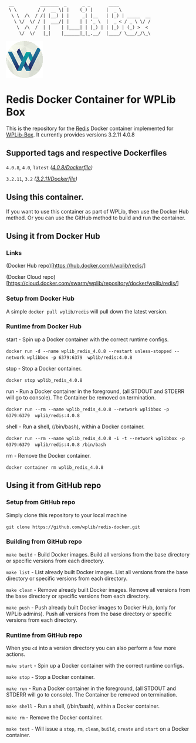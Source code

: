 ```
 __          _______  _      _ _       ____
 \ \        / /  __ \| |    (_) |     |  _ \
  \ \  /\  / /| |__) | |     _| |__   | |_) | _____  __
   \ \/  \/ / |  ___/| |    | | '_ \  |  _ < / _ \ \/ /
    \  /\  /  | |    | |____| | |_) | | |_) | (_) >  <
     \/  \/   |_|    |______|_|_.__/  |____/ \___/_/\_\
```

![WPLib-Box](https://github.com/wplib/wplib.github.io/raw/master/WPLib-Box-100x.png)


# Redis Docker Container for WPLib Box
This is the repository for the [Redis](https://redis.io/) Docker container implemented for [WPLib-Box](https://github.com/wplib/wplib-box).
It currently provides versions 3.2.11 4.0.8


## Supported tags and respective Dockerfiles

`4.0.8`, `4.0`, `latest` _([4.0.8/Dockerfile](https://github.com/wplib/redis-docker/blob/master/4.0.8/Dockerfile))_

`3.2.11`, `3.2` _([3.2.11/Dockerfile](https://github.com/wplib/redis-docker/blob/master/3.2.11/Dockerfile))_


## Using this container.
If you want to use this container as part of WPLib, then use the Docker Hub method.
Or you can use the GitHub method to build and run the container.


## Using it from Docker Hub

### Links
(Docker Hub repo)[https://hub.docker.com/r/wplib/redis/]

(Docker Cloud repo)[https://cloud.docker.com/swarm/wplib/repository/docker/wplib/redis/]


### Setup from Docker Hub
A simple `docker pull wplib/redis` will pull down the latest version.


### Runtime from Docker Hub
start - Spin up a Docker container with the correct runtime configs.

`docker run -d --name wplib_redis_4.0.8 --restart unless-stopped --network wplibbox -p 6379:6379  wplib/redis:4.0.8`

stop - Stop a Docker container.

`docker stop wplib_redis_4.0.8`

run - Run a Docker container in the foreground, (all STDOUT and STDERR will go to console). The Container be removed on termination.

`docker run --rm --name wplib_redis_4.0.8 --network wplibbox -p 6379:6379  wplib/redis:4.0.8`

shell - Run a shell, (/bin/bash), within a Docker container.

`docker run --rm --name wplib_redis_4.0.8 -i -t --network wplibbox -p 6379:6379  wplib/redis:4.0.8 /bin/bash`

rm - Remove the Docker container.

`docker container rm wplib_redis_4.0.8`


## Using it from GitHub repo

### Setup from GitHub repo
Simply clone this repository to your local machine

`git clone https://github.com/wplib/redis-docker.git`


### Building from GitHub repo
`make build` - Build Docker images. Build all versions from the base directory or specific versions from each directory.


`make list` - List already built Docker images. List all versions from the base directory or specific versions from each directory.


`make clean` - Remove already built Docker images. Remove all versions from the base directory or specific versions from each directory.


`make push` - Push already built Docker images to Docker Hub, (only for WPLib admins). Push all versions from the base directory or specific versions from each directory.


### Runtime from GitHub repo
When you `cd` into a version directory you can also perform a few more actions.

`make start` - Spin up a Docker container with the correct runtime configs.


`make stop` - Stop a Docker container.


`make run` - Run a Docker container in the foreground, (all STDOUT and STDERR will go to console). The Container be removed on termination.


`make shell` - Run a shell, (/bin/bash), within a Docker container.


`make rm` - Remove the Docker container.


`make test` - Will issue a `stop`, `rm`, `clean`, `build`, `create` and `start` on a Docker container.


